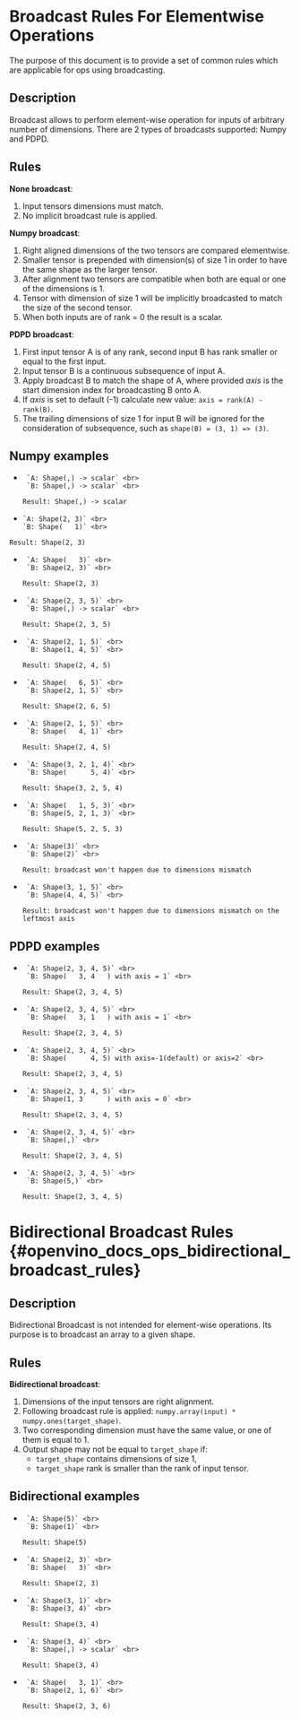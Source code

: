 # Broadcast Rules For Elementwise Operations

The purpose of this document is to provide a set of common rules which are applicable for ops using broadcasting.

## Description

Broadcast allows to perform element-wise operation for inputs of arbitrary number of dimensions. There are 2 types of broadcasts supported: Numpy and PDPD.

## Rules

**None broadcast**:
1. Input tensors dimensions must match.
2. No implicit broadcast rule is applied.

**Numpy broadcast**:
1. Right aligned dimensions of the two tensors are compared elementwise.
2. Smaller tensor is prepended with dimension(s) of size 1 in order to have the same shape as the larger tensor.
3. After alignment two tensors are compatible when both are equal or one of the dimensions is 1.
4. Tensor with dimension of size 1 will be implicitly broadcasted to match the size of the second tensor.
5. When both inputs are of rank = 0 the result is a scalar.

**PDPD broadcast**:
1. First input tensor A is of any rank, second input B has rank smaller or equal to the first input.
2. Input tensor B is a continuous subsequence of input A.
3. Apply broadcast B to match the shape of A, where provided *axis* is the start dimension index
   for broadcasting B onto A.
4. If *axis* is set to default (-1) calculate new value: `axis = rank(A) - rank(B)`.
5. The trailing dimensions of size 1 for input B will be ignored for the consideration of
   subsequence, such as `shape(B) = (3, 1) => (3)`.

## Numpy examples

*      `A: Shape(,) -> scalar` <br>
       `B: Shape(,) -> scalar` <br>
  `Result: Shape(,) -> scalar`

*     `A: Shape(2, 3)` <br>
      `B: Shape(   1)` <br>
 `Result: Shape(2, 3)`

*      `A: Shape(   3)` <br>
       `B: Shape(2, 3)` <br>
  `Result: Shape(2, 3)`

*      `A: Shape(2, 3, 5)` <br>
       `B: Shape(,) -> scalar` <br>
  `Result: Shape(2, 3, 5)`

*      `A: Shape(2, 1, 5)` <br>
       `B: Shape(1, 4, 5)` <br>
  `Result: Shape(2, 4, 5)`

*      `A: Shape(   6, 5)` <br>
       `B: Shape(2, 1, 5)` <br>
  `Result: Shape(2, 6, 5)`

*      `A: Shape(2, 1, 5)` <br>
       `B: Shape(   4, 1)` <br>
  `Result: Shape(2, 4, 5)` <br>

*      `A: Shape(3, 2, 1, 4)` <br>
       `B: Shape(      5, 4)` <br>
  `Result: Shape(3, 2, 5, 4)`

*      `A: Shape(   1, 5, 3)` <br>
       `B: Shape(5, 2, 1, 3)` <br>
  `Result: Shape(5, 2, 5, 3)`

*      `A: Shape(3)` <br>
       `B: Shape(2)` <br>
  `Result: broadcast won't happen due to dimensions mismatch`

*      `A: Shape(3, 1, 5)` <br>
       `B: Shape(4, 4, 5)` <br>
  `Result: broadcast won't happen due to dimensions mismatch on the leftmost axis`

## PDPD examples

*      `A: Shape(2, 3, 4, 5)` <br>
       `B: Shape(   3, 4   ) with axis = 1` <br>
  `Result: Shape(2, 3, 4, 5)`

*      `A: Shape(2, 3, 4, 5)` <br>
       `B: Shape(   3, 1   ) with axis = 1` <br>
  `Result: Shape(2, 3, 4, 5)`

*      `A: Shape(2, 3, 4, 5)` <br>
       `B: Shape(      4, 5) with axis=-1(default) or axis=2` <br>
  `Result: Shape(2, 3, 4, 5)`

*      `A: Shape(2, 3, 4, 5)` <br>
       `B: Shape(1, 3      ) with axis = 0` <br>
  `Result: Shape(2, 3, 4, 5)`

*      `A: Shape(2, 3, 4, 5)` <br>
       `B: Shape(,)` <br>
  `Result: Shape(2, 3, 4, 5)` <br>

*      `A: Shape(2, 3, 4, 5)` <br>
       `B: Shape(5,)` <br>
  `Result: Shape(2, 3, 4, 5)`

# Bidirectional Broadcast Rules {#openvino_docs_ops_bidirectional_broadcast_rules}

## Description

Bidirectional Broadcast is not intended for element-wise operations. Its purpose is to broadcast an array to a given shape.

## Rules

**Bidirectional broadcast**:
1. Dimensions of the input tensors are right alignment.
2. Following broadcast rule is applied: `numpy.array(input) * numpy.ones(target_shape)`.
3. Two corresponding dimension must have the same value, or one of them is equal to 1.
4. Output shape may not be equal to `target_shape` if:
   * `target_shape` contains dimensions of size 1,
   * `target_shape` rank is smaller than the rank of input tensor.

## Bidirectional examples

*      `A: Shape(5)` <br>
       `B: Shape(1)` <br>
  `Result: Shape(5)`

*      `A: Shape(2, 3)` <br>
       `B: Shape(   3)` <br>
  `Result: Shape(2, 3)`

*      `A: Shape(3, 1)` <br>
       `B: Shape(3, 4)` <br>
  `Result: Shape(3, 4)`

*      `A: Shape(3, 4)` <br>
       `B: Shape(,) -> scalar` <br>
  `Result: Shape(3, 4)`

*      `A: Shape(   3, 1)` <br>
       `B: Shape(2, 1, 6)` <br>
  `Result: Shape(2, 3, 6)`
